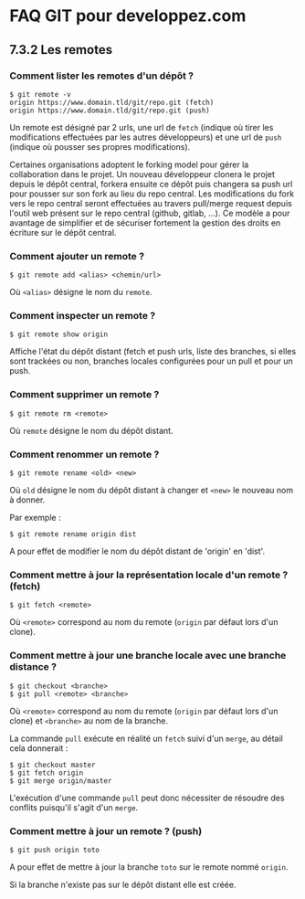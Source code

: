 # FAQ GIT pour developpez.com

## 7.3.2 Les remotes

### Comment lister les remotes d'un dépôt ?

```
$ git remote -v
origin https://www.domain.tld/git/repo.git (fetch)
origin https://www.domain.tld/git/repo.git (push)
```

Un remote est désigné par 2 urls, une url de `fetch` (indique où tirer les modifications effectuées par les autres développeurs) et une url de `push` (indique où pousser ses propres modifications).

Certaines organisations adoptent le forking model pour gérer la collaboration dans le projet. Un nouveau développeur clonera le projet depuis le dépôt central, forkera ensuite ce dépôt puis changera sa push url pour pousser sur son fork au lieu du repo central. Les modifications du fork vers le repo central seront effectuées au travers pull/merge request depuis l'outil web présent sur le repo central (github, gitlab, ...). Ce modèle a pour avantage de simplifier et de sécuriser fortement la gestion des droits en écriture sur le dépôt central.

### Comment ajouter un remote ?

```
$ git remote add <alias> <chemin/url>
```

Où `<alias>` désigne le nom du `remote`.

### Comment inspecter un remote ?

```
$ git remote show origin
```

Affiche l'état du dépôt distant (fetch et push urls, liste des branches, si elles sont trackées ou non, branches locales configurées pour un pull et pour un push.

### Comment supprimer un remote ?

```
$ git remote rm <remote>
```

Où `remote` désigne le nom du dépôt distant.

### Comment renommer un remote ?

```
$ git remote rename <old> <new>
```

Où `old` désigne le nom du dépôt distant à changer et `<new>` le nouveau nom à donner.

Par exemple :

```
$ git remote rename origin dist
```

A pour effet de modifier le nom du dépôt distant de 'origin' en 'dist'.

### Comment mettre à jour la représentation locale d'un remote ? (fetch)

```
$ git fetch <remote>
```

Où `<remote>` correspond au nom du remote (`origin` par défaut lors d'un clone).

### Comment mettre à jour une branche locale avec une branche distance ?

```
$ git checkout <branche>
$ git pull <remote> <branche>
```

Où `<remote>` correspond au nom du remote (`origin` par défaut lors d'un clone) et `<branche>` au nom de la branche.

La commande `pull` exécute en réalité un `fetch` suivi d'un `merge`, au détail cela donnerait  :

```
$ git checkout master
$ git fetch origin
$ git merge origin/master
```

L'exécution d'une commande `pull` peut donc nécessiter de résoudre des conflits puisqu'il s'agit d'un `merge`.

### Comment mettre à jour un remote ? (push)

```
$ git push origin toto
```

A pour effet de mettre à jour la branche `toto` sur le remote nommé `origin`.

Si la branche n'existe pas sur le dépôt distant elle est créée.
